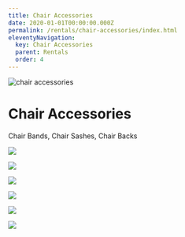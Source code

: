 ```yaml
---
title: Chair Accessories
date: 2020-01-01T00:00:00.000Z
permalink: /rentals/chair-accessories/index.html
eleventyNavigation:
  key: Chair Accessories
  parent: Rentals
  order: 4
---
```


<img class="photo fullwidth" src="/static/img/ballroombluechairs.jpg" alt="chair accessories">

# Chair Accessories

Chair Bands, Chair Sashes, Chair Backs

<section class="grid-container" markdown="1">

![](/static/img/chair-accessories/01-chair-accessories.jpg)

![](/static/img/chair-accessories/02-chair-accessories.jpg)

![](/static/img/chair-accessories/03-chair-accessories.jpg)

![](/static/img/chair-accessories/04-chair-accessories.jpg)

![](/static/img/chair-accessories/05-chair-accessories.jpg)

![](/static/img/chair-accessories/06-chair-accessories.jpg)

</section>
